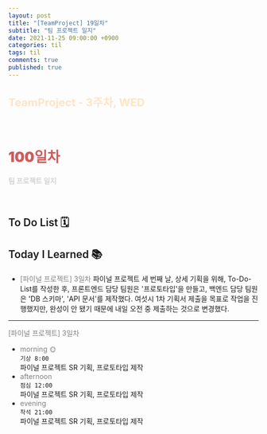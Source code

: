 ```yaml
---
layout: post
title: "[TeamProject] 19일차"
subtitle: "팀 프로젝트 일지"
date: 2021-11-25 09:00:00 +0900
categories: til
tags: til
comments: true
published: true
---
```


## <span style="color:Bisque;font-size: 22px">TeamProject - 3주차, WED</span>

<br />

# **<span style="font-weight:900;color:indianred">100일차</span>**

**<span style="color:lightgray">팀 프로젝트 일지</span>**

<br />

## <span style="font-weight:600">To Do List</span> 🗓

## <span style="font-weight:600">Today I Learned</span> 📚

- <span style="color:gray">[파이널 프로젝트] 3일차</span>
  파이널 프로젝트 세 번째 날, 상세 기획을 위해, To-Do-List를 작성한 후, 프론트엔드 담당 팀원은 '프로토타입'을 만들고, 백엔드 담당 팀원은 'DB 스키마', 'API 문서'를 제작했다. 여섯시 1차 기획서 제출을 목표로 작업을 진행했지만, 완성이 안 됐기 때문에 내일 오전 중 제출하는 것으로 변경했다.
  <br>
---

<span style="color:gray">[파이널 프로젝트] 3일차</span>

- <span style="color:gray">morning 🌞</span> <br>
  `기상 8:00` <br>
  파이널 프로젝트 SR 기획, 프로토타입 제작
- <span style="color:gray">afternoon</span> <br>
  `점심 12:00`<br>
  파이널 프로젝트 SR 기획, 프로토타입 제작
- <span style="color:gray">evening</span> <br>
  `착석 21:00`<br>
  파이널 프로젝트 SR 기획, 프로토타입 제작
